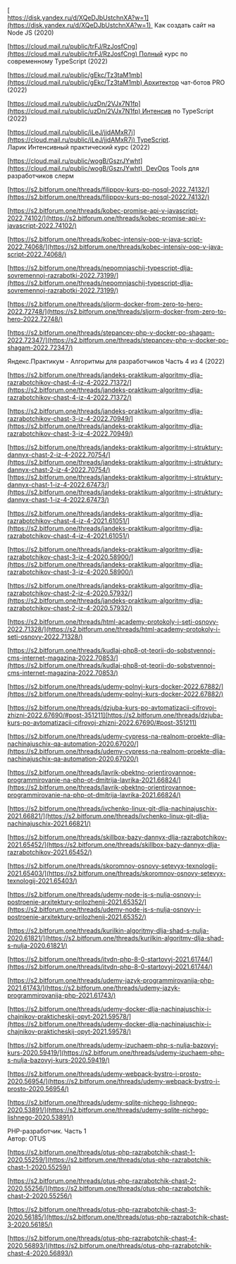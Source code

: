 [  
https://disk.yandex.ru/d/XQeDJbUstchnXA?w=1](https://disk.yandex.ru/d/XQeDJbUstchnXA?w=1)  Как создать сайт на Node JS (2020)

[https://cloud.mail.ru/public/trFJ/RzJosfCng](https://cloud.mail.ru/public/trFJ/RzJosfCng) Полный курс по современному TypeScript (2022)

[https://cloud.mail.ru/public/gEkc/Tz3taM1mb](https://cloud.mail.ru/public/gEkc/Tz3taM1mb) Архитектор чат-ботов PRO (2022)

[https://cloud.mail.ru/public/uzDn/2VJx7N1fp](https://cloud.mail.ru/public/uzDn/2VJx7N1fp) Интенсив по TypeScript (2022)

[https://cloud.mail.ru/public/iLeJ/jjdAMxR7j](https://cloud.mail.ru/public/iLeJ/jjdAMxR7j) TypeScript. Ларик Интенсивный практический курс (2022) 

​​​​​​​[https://cloud.mail.ru/public/wogB/GszrJYwht](https://cloud.mail.ru/public/wogB/GszrJYwht)  DevOps Tools для разработчиков слерм

[https://s2.bitforum.one/threads/filippov-kurs-po-nosql-2022.74132/](https://s2.bitforum.one/threads/filippov-kurs-po-nosql-2022.74132/)

[https://s2.bitforum.one/threads/kobec-promise-api-v-javascript-2022.74102/](https://s2.bitforum.one/threads/kobec-promise-api-v-javascript-2022.74102/)

[https://s2.bitforum.one/threads/kobec-intensiv-oop-v-java-script-2022.74068/](https://s2.bitforum.one/threads/kobec-intensiv-oop-v-java-script-2022.74068/)

[https://s2.bitforum.one/threads/nepomnjaschij-typescript-dlja-sovremennoj-razrabotki-2022.73199/](https://s2.bitforum.one/threads/nepomnjaschij-typescript-dlja-sovremennoj-razrabotki-2022.73199/)

[https://s2.bitforum.one/threads/sljorm-docker-from-zero-to-hero-2022.72748/](https://s2.bitforum.one/threads/sljorm-docker-from-zero-to-hero-2022.72748/)

[https://s2.bitforum.one/threads/stepancev-php-v-docker-po-shagam-2022.72347/](https://s2.bitforum.one/threads/stepancev-php-v-docker-po-shagam-2022.72347/)

Яндекс.Практикум - Алгоритмы для разработчиков Часть 4 из 4 (2022)

​​​​​​​[https://s2.bitforum.one/threads/jandeks-praktikum-algoritmy-dlja-razrabotchikov-chast-4-iz-4-2022.71372/](https://s2.bitforum.one/threads/jandeks-praktikum-algoritmy-dlja-razrabotchikov-chast-4-iz-4-2022.71372/)

​​​​​​​[https://s2.bitforum.one/threads/jandeks-praktikum-algoritmy-dlja-razrabotchikov-chast-3-iz-4-2022.70949/](https://s2.bitforum.one/threads/jandeks-praktikum-algoritmy-dlja-razrabotchikov-chast-3-iz-4-2022.70949/)

​​​​​​​[https://s2.bitforum.one/threads/jandeks-praktikum-algoritmy-i-struktury-dannyx-chast-2-iz-4-2022.70754/](https://s2.bitforum.one/threads/jandeks-praktikum-algoritmy-i-struktury-dannyx-chast-2-iz-4-2022.70754/)  
[https://s2.bitforum.one/threads/jandeks-praktikum-algoritmy-i-struktury-dannyx-chast-1-iz-4-2022.67473/](https://s2.bitforum.one/threads/jandeks-praktikum-algoritmy-i-struktury-dannyx-chast-1-iz-4-2022.67473/)

[https://s2.bitforum.one/threads/jandeks-praktikum-algoritmy-dlja-razrabotchikov-chast-4-iz-4-2021.61051/](https://s2.bitforum.one/threads/jandeks-praktikum-algoritmy-dlja-razrabotchikov-chast-4-iz-4-2021.61051/)

[https://s2.bitforum.one/threads/jandeks-praktikum-algoritmy-dlja-razrabotchikov-chast-3-iz-4-2020.58900/](https://s2.bitforum.one/threads/jandeks-praktikum-algoritmy-dlja-razrabotchikov-chast-3-iz-4-2020.58900/)

[https://s2.bitforum.one/threads/jandeks-praktikum-algoritmy-dlja-razrabotchikov-chast-2-iz-4-2020.57932/](https://s2.bitforum.one/threads/jandeks-praktikum-algoritmy-dlja-razrabotchikov-chast-2-iz-4-2020.57932/)

[https://s2.bitforum.one/threads/html-academy-protokoly-i-seti-osnovy-2022.71328/](https://s2.bitforum.one/threads/html-academy-protokoly-i-seti-osnovy-2022.71328/)

[https://s2.bitforum.one/threads/kudlaj-php8-ot-teorii-do-sobstvennoj-cms-internet-magazina-2022.70853/](https://s2.bitforum.one/threads/kudlaj-php8-ot-teorii-do-sobstvennoj-cms-internet-magazina-2022.70853/)

[https://s2.bitforum.one/threads/udemy-polnyj-kurs-docker-2022.67882/](https://s2.bitforum.one/threads/udemy-polnyj-kurs-docker-2022.67882/)

[https://s2.bitforum.one/threads/dzjuba-kurs-po-avtomatizacii-cifrovoj-zhizni-2022.67690/#post-351211](https://s2.bitforum.one/threads/dzjuba-kurs-po-avtomatizacii-cifrovoj-zhizni-2022.67690/#post-351211)

[https://s2.bitforum.one/threads/udemy-cypress-na-realnom-proekte-dlja-nachinajuschix-qa-automation-2020.67020/](https://s2.bitforum.one/threads/udemy-cypress-na-realnom-proekte-dlja-nachinajuschix-qa-automation-2020.67020/)

[https://s2.bitforum.one/threads/lavrik-obektno-orientirovannoe-programmirovanie-na-php-ot-dmitrija-lavrika-2021.66824/](https://s2.bitforum.one/threads/lavrik-obektno-orientirovannoe-programmirovanie-na-php-ot-dmitrija-lavrika-2021.66824/)

[https://s2.bitforum.one/threads/ivchenko-linux-git-dlja-nachinajuschix-2021.66821/](https://s2.bitforum.one/threads/ivchenko-linux-git-dlja-nachinajuschix-2021.66821/)

[https://s2.bitforum.one/threads/skillbox-bazy-dannyx-dlja-razrabotchikov-2021.65452/](https://s2.bitforum.one/threads/skillbox-bazy-dannyx-dlja-razrabotchikov-2021.65452/)

[https://s2.bitforum.one/threads/skoromnov-osnovy-setevyx-texnologij-2021.65403/](https://s2.bitforum.one/threads/skoromnov-osnovy-setevyx-texnologij-2021.65403/)

[https://s2.bitforum.one/threads/udemy-node-js-s-nulja-osnovy-i-postroenie-arxitektury-prilozhenij-2021.65352/](https://s2.bitforum.one/threads/udemy-node-js-s-nulja-osnovy-i-postroenie-arxitektury-prilozhenij-2021.65352/)

[https://s2.bitforum.one/threads/kurilkin-algoritmy-dlja-shad-s-nulja-2020.61821/](https://s2.bitforum.one/threads/kurilkin-algoritmy-dlja-shad-s-nulja-2020.61821/)

[https://s2.bitforum.one/threads/itvdn-php-8-0-startovyj-2021.61744/](https://s2.bitforum.one/threads/itvdn-php-8-0-startovyj-2021.61744/)

[https://s2.bitforum.one/threads/udemy-jazyk-programmirovanija-php-2021.61743/](https://s2.bitforum.one/threads/udemy-jazyk-programmirovanija-php-2021.61743/)

[https://s2.bitforum.one/threads/udemy-docker-dlja-nachinajuschix-i-chajnikov-prakticheskij-opyt-2021.59578/](https://s2.bitforum.one/threads/udemy-docker-dlja-nachinajuschix-i-chajnikov-prakticheskij-opyt-2021.59578/)

[https://s2.bitforum.one/threads/udemy-izuchaem-php-s-nulja-bazovyj-kurs-2020.59419/](https://s2.bitforum.one/threads/udemy-izuchaem-php-s-nulja-bazovyj-kurs-2020.59419/)

[https://s2.bitforum.one/threads/udemy-webpack-bystro-i-prosto-2020.56954/](https://s2.bitforum.one/threads/udemy-webpack-bystro-i-prosto-2020.56954/)

[https://s2.bitforum.one/threads/udemy-sqlite-nichego-lishnego-2020.53891/](https://s2.bitforum.one/threads/udemy-sqlite-nichego-lishnego-2020.53891/)

PHP-разработчик. Часть 1  
Автор: OTUS

​​​​​​​[https://s2.bitforum.one/threads/otus-php-razrabotchik-chast-1-2020.55259/](https://s2.bitforum.one/threads/otus-php-razrabotchik-chast-1-2020.55259/)

[https://s2.bitforum.one/threads/otus-php-razrabotchik-chast-2-2020.55256/](https://s2.bitforum.one/threads/otus-php-razrabotchik-chast-2-2020.55256/)

[https://s2.bitforum.one/threads/otus-php-razrabotchik-chast-3-2020.56185/](https://s2.bitforum.one/threads/otus-php-razrabotchik-chast-3-2020.56185/)

[https://s2.bitforum.one/threads/otus-php-razrabotchik-chast-4-2020.56893/](https://s2.bitforum.one/threads/otus-php-razrabotchik-chast-4-2020.56893/)